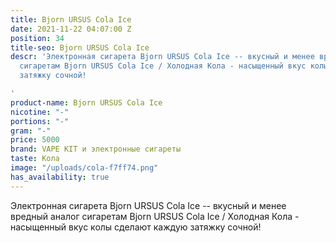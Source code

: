 ```yaml
---
title: Bjorn URSUS Cola Ice
date: 2021-11-22 04:07:00 Z
position: 34
title-seo: Bjorn URSUS Cola Ice
descr: 'Электронная сигарета Bjorn URSUS Cola Ice -- вкусный и менее вредный аналог
  сигаретам Bjorn URSUS Cola Ice / Холодная Кола - насыщенный вкус колы сделают каждую
  затяжку сочной!

'
product-name: Bjorn URSUS Cola Ice
nicotine: "-"
portions: "-"
gram: "-"
price: 5000
brand: VAPE KIT и электронные сигареты
taste: Кола
image: "/uploads/cola-f7ff74.png"
has_availability: true
---
```


Электронная сигарета Bjorn URSUS Cola Ice -- вкусный и менее вредный аналог сигаретам Bjorn URSUS Cola Ice / Холодная Кола - насыщенный вкус колы сделают каждую затяжку сочной!
